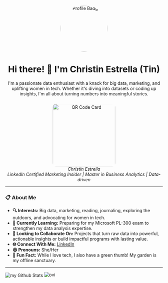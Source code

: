 <p align="center">
  <img src="https://github.com/user-attachments/assets/51806d87-765f-4e8e-bcdf-c29d4c1e9026" alt="Profile Badge" width="150" style="border-radius: 50%;" />
</p>

<h1 align="center">Hi there! 👋 I'm Christin Estrella (Tin)</h1>

<p align="center">
I'm a passionate data enthusiast with a knack for big data, marketing, and uplifting women in tech. Whether it's diving into datasets or coding up insights, I'm all about turning numbers into meaningful stories.
</p>

<div align="center">
  <img src="https://github.com/user-attachments/assets/9b515f2a-27f2-4ac5-ae0d-5dae30219779" alt="QR Code Card" width="200" style="border-radius: 10px; margin-top: 10px;"/>
  <br>
  <em>Christin Estrella<br>LinkedIn Certified Marketing Insider | Master in Business Analytics | Data-driven</em>
</div>

---

### 📋 About Me
- **🔍 Interests:** Big data, marketing, reading, journaling, exploring the outdoors, and advocating for women in tech.
- **📘 Currently Learning:** Preparing for my Microsoft PL-300 exam to strengthen my data analysis expertise.
- **🤝 Looking to Collaborate On:** Projects that turn raw data into powerful, actionable insights or build impactful programs with lasting value.
- **🌐 Connect With Me:** [LinkedIn](https://www.linkedin.com/in/ccestrella/)
- **😄 Pronouns:** She/Her
- **🌱 Fun Fact:** While I love tech, I also have a green thumb! My garden is my offline sanctuary.

---
<img align="center" src="https://github-readme-stats.vercel.app/api?username=CCestrella&include_all_commits=true&count_private=true&show_icons=true&line_height=20&title_color=2B5BBD&icon_color=1124BB&text_color=A1A1A1&bg_color=0,000000,130F40" alt="my Github Stats"/>
<img src="https://github-readme-stats.vercel.app/api/top-langs?username=CCestrella&show_icons=true&locale=en&layout=compact&theme=chartreuse-dark" alt="ovi" />
<!---
CCestrella/CCestrella is a ✨ special ✨ repository because its `README.md` (this file) appears on your GitHub profile.
You can click the Preview link to take a look at your changes.
--->
